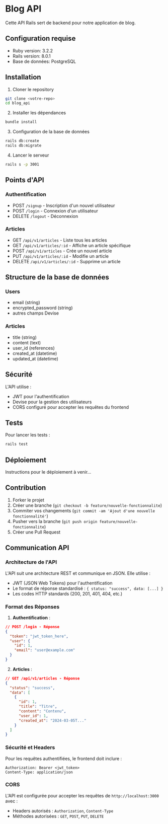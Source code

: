 # Blog API

Cette API Rails sert de backend pour notre application de blog.

## Configuration requise

- Ruby version: 3.2.2
- Rails version: 8.0.1
- Base de données: PostgreSQL

## Installation

1. Cloner le repository

```bash
git clone <votre-repo>
cd blog_api
```

2. Installer les dépendances

```bash
bundle install
```

3. Configuration de la base de données

```bash
rails db:create
rails db:migrate
```

4. Lancer le serveur

```bash
rails s -p 3001
```

## Points d'API

### Authentification

- POST `/signup` - Inscription d'un nouvel utilisateur
- POST `/login` - Connexion d'un utilisateur
- DELETE `/logout` - Déconnexion

### Articles

- GET `/api/v1/articles` - Liste tous les articles
- GET `/api/v1/articles/:id` - Affiche un article spécifique
- POST `/api/v1/articles` - Crée un nouvel article
- PUT `/api/v1/articles/:id` - Modifie un article
- DELETE `/api/v1/articles/:id` - Supprime un article

## Structure de la base de données

### Users

- email (string)
- encrypted_password (string)
- autres champs Devise

### Articles

- title (string)
- content (text)
- user_id (references)
- created_at (datetime)
- updated_at (datetime)

## Sécurité

L'API utilise :

- JWT pour l'authentification
- Devise pour la gestion des utilisateurs
- CORS configuré pour accepter les requêtes du frontend

## Tests

Pour lancer les tests :

```bash
rails test
```

## Déploiement

Instructions pour le déploiement à venir...

## Contribution

1. Forker le projet
2. Créer une branche (`git checkout -b feature/nouvelle-fonctionnalite`)
3. Commiter vos changements (`git commit -am 'Ajout d'une nouvelle fonctionnalité'`)
4. Pusher vers la branche (`git push origin feature/nouvelle-fonctionnalite`)
5. Créer une Pull Request

## Communication API

### Architecture de l'API

L'API suit une architecture REST et communique en JSON. Elle utilise :

- JWT (JSON Web Tokens) pour l'authentification
- Le format de réponse standardisé : `{ status: "success", data: [...] }`
- Les codes HTTP standards (200, 201, 401, 404, etc.)

### Format des Réponses

1. **Authentification** :

```json
// POST /login - Réponse
{
  "token": "jwt_token_here",
  "user": {
    "id": 1,
    "email": "user@example.com"
  }
}
```

2. **Articles** :

```json
// GET /api/v1/articles - Réponse
{
  "status": "success",
  "data": [
    {
      "id": 1,
      "title": "Titre",
      "content": "Contenu",
      "user_id": 1,
      "created_at": "2024-03-05T..."
    }
  ]
}
```

### Sécurité et Headers

Pour les requêtes authentifiées, le frontend doit inclure :

```
Authorization: Bearer <jwt_token>
Content-Type: application/json
```

### CORS

L'API est configurée pour accepter les requêtes de `http://localhost:3000` avec :

- Headers autorisés : `Authorization`, `Content-Type`
- Méthodes autorisées : `GET`, `POST`, `PUT`, `DELETE`
